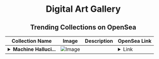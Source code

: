 <div align="center">

# Digital Art Gallery

## Trending Collections on OpenSea

| Collection Name                       | Image                                                                                     | Description                       | OpenSea Link                                                                                          |
|---------------------------------------|-------------------------------------------------------------------------------------------|-----------------------------------|--------------------------------------------------------------------------------------------------------|
| **<details><summary>Machine Halluci...</summary>Machine Hallucinations - Nature Dreams By Refik anadol</details>** | ![Image](https://i.seadn.io/s/raw/files/e2e9e30886d92e0dea6780ea92540cf6.jpg?w=500&auto=format?w=200&auto=format) |  | <details><summary>Link</summary>[Machine Hallucinations - Nature Dreams By Refik anadol](https://opensea.io/collection/machine-hallucinations-nature-dreams-by-refik-anad)</details> |

</div>